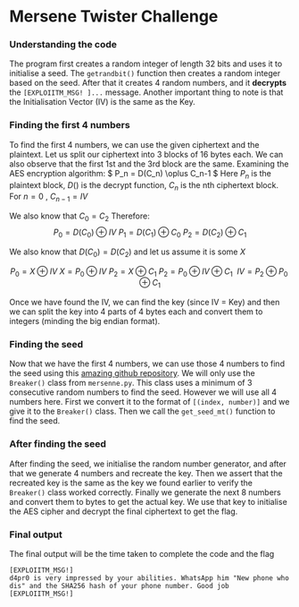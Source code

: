 # Mersene Twister Challenge

### Understanding the code
The program first creates a random integer of length 32 bits and uses it to initialise a seed. The `getrandbit()` function then creates a random integer based on the seed. After that it creates 4 random numbers, and it **decrypts** the `[EXPLOIITM_MSG! ]...` message.
Another important thing to note is that the Initialisation Vector (IV) is the same as the Key. 

### Finding the first 4 numbers
To find the first 4 numbers, we can use the given ciphertext and the plaintext.
Let us split our ciphertext into 3 blocks of 16 bytes each. We can also observe that the first 1st and the 3rd block are the same.
Examining the AES encryption algorithm:
$ P_n = D(C_n) \oplus C_n-1 $
Here $P_n$ is the plaintext block, $D()$ is the decrypt function, $C_n$ is the nth ciphertext block. For $n=0$ , $C_{n-1} = IV$

We also know that $C_0 = C_2$
Therefore:
$$P_0 = D(C_0) \oplus IV \
P_1 = D(C_1) \oplus C_0 \
P_2 = D(C_2) \oplus C_1$$

We also know that $D(C_0) = D(C_2)$ and let us assume it is some $X$

$$
P_0 = X \oplus IV \
X = P_0 \oplus IV \
P_2 = X \oplus C_1 \
P_2 = P_0 \oplus IV \oplus C_1 \
\
IV = P_2 \oplus P_0 \oplus C_1$$

Once we have found the IV, we can find the key (since IV = Key) and then we can split the key into 4 parts of 4 bytes each and convert them to integers (minding the big endian format).

### Finding the seed
Now that we have the first 4 numbers, we can use those 4 numbers to find the seed using this [amazing github repository](https://github.com/deut-erium/RNGeesus). We will only use the `Breaker()` class from `mersenne.py`. This class uses a minimum of 3 consecutive random numbers to find the seed. However we will use all 4 numbers here.
First we convert it to the format of `[(index, number)]` and we give it to the `Breaker()` class. Then we call the `get_seed_mt()` function to find the seed.

### After finding the seed
After finding the seed, we initialise the random number generator, and after that we generate 4 numbers and recreate the key. Then we assert that the recreated key is the same as the key we found earlier to verify the `Breaker()` class worked correctly.
Finally we generate the next 8 numbers and convert them to bytes to get the actual key. We use that key to initialise the AES cipher and decrypt the final ciphertext to get the flag.

### Final output
The final output will be the time taken to complete the code and the flag 
```
[EXPLOIITM_MSG!]
d4pr0 is very impressed by your abilities. WhatsApp him "New phone who dis" and the SHA256 hash of your phone number. Good job
[EXPLOIITM_MSG!]
```
